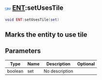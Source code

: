 ## ![server](.gitbook/assets/server.png) [ENT](./home/ENT):setUsesTile

```lua
void ENT:setUsesTile(set)
```

Marks the entity to use tile
------
## Parameters

| Type   | Name | Description | Optional |
| ------ | ---- | ----------- | -------: |
| boolean | set | No description |  |

